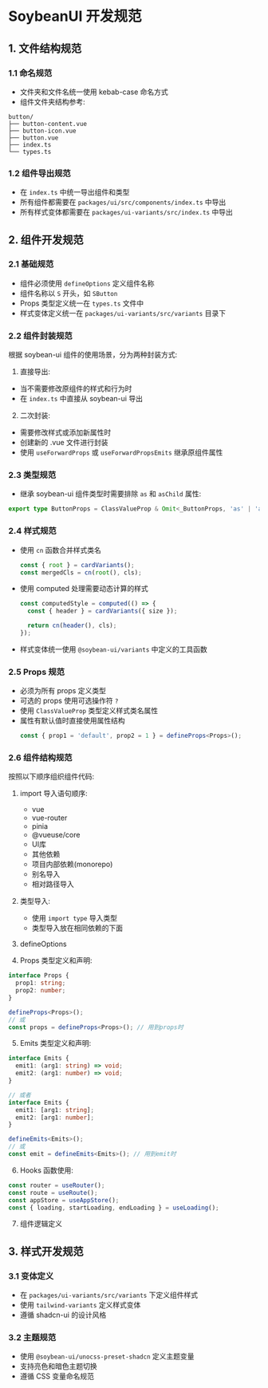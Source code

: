# SoybeanUI 开发规范

## 1. 文件结构规范

### 1.1 命名规范
- 文件夹和文件名统一使用 kebab-case 命名方式
- 组件文件夹结构参考:
```
button/
├── button-content.vue
├── button-icon.vue
├── button.vue
├── index.ts
└── types.ts
```

### 1.2 组件导出规范
- 在 `index.ts` 中统一导出组件和类型
- 所有组件都需要在 `packages/ui/src/components/index.ts` 中导出
- 所有样式变体都需要在 `packages/ui-variants/src/index.ts` 中导出

## 2. 组件开发规范

### 2.1 基础规范
- 组件必须使用 `defineOptions` 定义组件名称
- 组件名称以 `S` 开头，如 `SButton`
- Props 类型定义统一在 `types.ts` 文件中
- 样式变体定义统一在 `packages/ui-variants/src/variants` 目录下

### 2.2 组件封装规范
根据 soybean-ui 组件的使用场景，分为两种封装方式:

1. 直接导出:
- 当不需要修改原组件的样式和行为时
- 在 `index.ts` 中直接从 soybean-ui 导出

2. 二次封装:
- 需要修改样式或添加新属性时
- 创建新的 .vue 文件进行封装
- 使用 `useForwardProps` 或 `useForwardPropsEmits` 继承原组件属性

### 2.3 类型规范
- 继承 soybean-ui 组件类型时需要排除 `as` 和 `asChild` 属性:
```typescript
export type ButtonProps = ClassValueProp & Omit<_ButtonProps, 'as' | 'asChild'>;
```

### 2.4 样式规范
- 使用 `cn` 函数合并样式类名
  ```typescript
  const { root } = cardVariants();
  const mergedCls = cn(root(), cls);
  ```
- 使用 computed 处理需要动态计算的样式
  ```typescript
  const computedStyle = computed(() => {
    const { header } = cardVariants({ size });

    return cn(header(), cls);
  });
  ```
- 样式变体统一使用 `@soybean-ui/variants` 中定义的工具函数

### 2.5 Props 规范
- 必须为所有 props 定义类型
- 可选的 props 使用可选操作符 `?`
- 使用 `ClassValueProp` 类型定义样式类名属性
- 属性有默认值时直接使用属性结构
  ```typescript
  const { prop1 = 'default', prop2 = 1 } = defineProps<Props>();
  ```

### 2.6 组件结构规范
按照以下顺序组织组件代码:

1. import 导入语句顺序:
   - vue
   - vue-router
   - pinia
   - @vueuse/core
   - UI库
   - 其他依赖
   - 项目内部依赖(monorepo)
   - 别名导入
   - 相对路径导入

2. 类型导入:
   - 使用 `import type` 导入类型
   - 类型导入放在相同依赖的下面

3. defineOptions

4. Props 类型定义和声明:
```typescript
interface Props {
  prop1: string;
  prop2: number;
}

defineProps<Props>();
// 或
const props = defineProps<Props>(); // 用到props时
```

5. Emits 类型定义和声明:
```typescript
interface Emits {
  emit1: (arg1: string) => void;
  emit2: (arg1: number) => void;
}

// 或者
interface Emits {
  emit1: [arg1: string];
  emit2: [arg1: number];
}

defineEmits<Emits>();
// 或
const emit = defineEmits<Emits>(); // 用到emit时
```

6. Hooks 函数使用:
```typescript
const router = useRouter();
const route = useRoute();
const appStore = useAppStore();
const { loading, startLoading, endLoading } = useLoading();
```

7. 组件逻辑定义

## 3. 样式开发规范

### 3.1 变体定义
- 在 `packages/ui-variants/src/variants` 下定义组件样式
- 使用 `tailwind-variants` 定义样式变体
- 遵循 shadcn-ui 的设计风格

### 3.2 主题规范
- 使用 `@soybean-ui/unocss-preset-shadcn` 定义主题变量
- 支持亮色和暗色主题切换
- 遵循 CSS 变量命名规范

